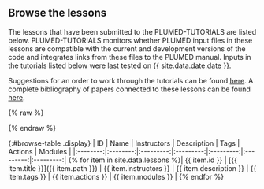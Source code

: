 Browse the lessons 
-----------------------------
The lessons that have been submitted to the PLUMED-TUTORIALS are listed below.  PLUMED-TUTORIALS monitors whether PLUMED input files in these lessons are compatible with the current and development
versions of the code and integrates links from these files to the PLUMED manual.  Inputs in the tutorials listed below were last tested on {{ site.data.date.date }}.

Suggestions for an order to work through the tutorials can be found [here](summarygraph.md).
A complete bibliography of papers connected to these lessons can be found [here](bibliography.md).

{% raw %}
<div id="diplay_description"> </div>
{% endraw %}

{:#browse-table .display}
| ID | Name | Instructors | Description | Tags | Actions | Modules |
|:--------:|:--------:|:---------:|:---------:|:---------:|:---------:|:---------:|
{% for item in site.data.lessons %}| {{ item.id }} | [{{ item.title }}]({{ item.path }}) | {{ item.instructors }} | {{ item.description }} | {{ item.tags }} | {{ item.actions }} | {{ item.modules }} |
{% endfor %}


<script>
$(document).ready(function() {
var table = $('#browse-table').DataTable({
  "dom": '<"search"f><"top"il>rt<"bottom"Bp><"clear">',
  language: { search: '', searchPlaceholder: "Search project..." },
  buttons: [
        'copy', 'excel', 'pdf'
  ],
  "columnDefs": [ 
     { "targets": 4, "visible": false },
     { "targets": 5, "visible": false },
     { "targets": 6, "visible": false }
  ],
  "order": [[ 0, "desc" ]]
  });
$('#browse-table-searchbar').keyup(function () {
  document.getElementById("diplay_description").innerHTML = "";
  table.search( this.value ).draw();
  });
  hu = window.location.search.substring(1);
  searchfor = hu.split("=");
  if( searchfor[0]=="search" ) {
      table.search( searchfor[1].replace("%20"," ") ).draw();
      document.getElementById("diplay_description").innerHTML = "";
  } else if( searchfor[0]=="action" ) {
      table.columns(5).search( "\\b" + searchfor[1] + "\\b", true, false, false ).draw();
      document.getElementById("diplay_description").innerHTML = "<b>Showing lessons that use:</br></br>" + searchfor[1] + " (action) description of action </b>";
  } else if( searchfor[0]=="module" ) {
      table.columns(6).search( "\\b" + searchfor[1] + "\\b", true, false, false ).draw();
      document.getElementById("diplay_description").innerHTML = "<b>Showing lessons that use:</br></br>" + searchfor[1] + " (module) description of module </b>"; 
  }
});
</script>
